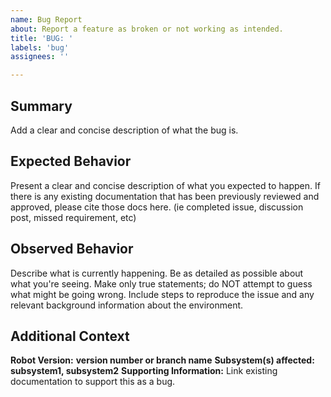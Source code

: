 ```yaml
---
name: Bug Report
about: Report a feature as broken or not working as intended.
title: 'BUG: '
labels: 'bug'
assignees: ''

---
```


## Summary
Add a clear and concise description of what the bug is.

## Expected Behavior
Present a clear and concise description of what you expected to happen. If there is any existing documentation that has been previously reviewed and approved, please cite those docs here. (ie completed issue, discussion post, missed requirement, etc)

## Observed Behavior
Describe what is currently happening. Be as detailed as possible about what you're seeing. Make only true statements; do NOT attempt to guess what might be going wrong. Include steps to reproduce the issue and any relevant background information about the environment. 

## Additional Context
**Robot Version:** __version number or branch name__
**Subsystem(s) affected:** __subsystem1, subsystem2__
**Supporting Information:** Link existing documentation to support this as a bug.